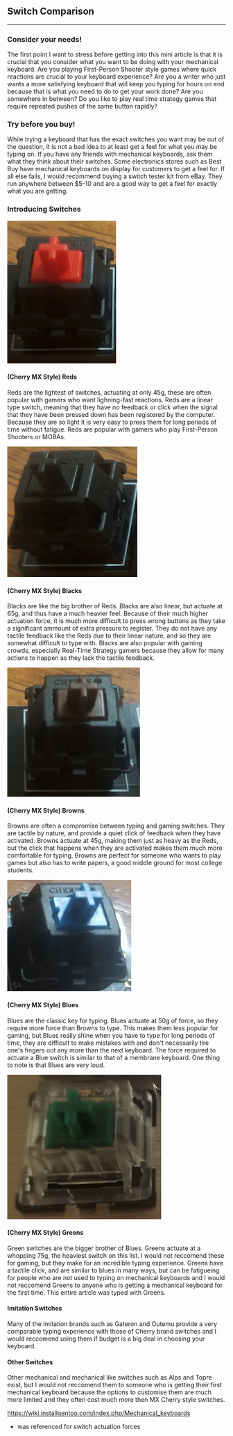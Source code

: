 ## Switch Comparison ##
---
### Consider your needs! ###
The first point I want to stress before getting into this mini article is that it is crucial that you consider what you want to be doing with your mechanical keyboard. Are you playing First-Person Shooter style games where quick reactions are crucial to your keyboard experience? Are you a writer who just wants a more satisfying keyboard that will keep you typing for hours on end because that is what you need to do to get your work done? Are you somewhere in between? Do you like to play real time strategy games that require repeated pushes of the same button rapidly? 

### Try before you buy! ###
While trying a keyboard that has the exact switches you want may be out of the question, it is not a bad idea to at least get a feel for what you may be typing on. If you have any friends with mechanical keyboards, ask them what they think about their switches. Some electronics stores such as Best Buy have mechanical keyboards on display for customers to get a feel for. If all else fails, I would recommend buying a switch tester kit from eBay. They run anywhere between $5-10 and are a good way to get a feel for exactly what you are getting.

### Introducing Switches ###

![Cherry MX Red](images/MXRed.png)
#### (Cherry MX Style) Reds ####
Reds are the lightest of switches, actuating at only 45g, these are often popular with gamers who want lighning-fast reactions. Reds are a linear type switch, meaning that they have no feedback or click when the signal that they have been pressed down has been registered by the computer. Because they are so light it is very easy to press them for long periods of time without fatigue. Reds are popular with gamers who play First-Person Shooters or MOBAs.

![Cherry MX Black](images/MXBlack.png)
#### (Cherry MX Style) Blacks ####
Blacks are like the big brother of Reds. Blacks are also linear, but actuate at 65g, and thus have a much heavier feel. Because of their much higher actuation force, it is much more difficult to press wrong buttons as they take a significant ammount of extra pressure to register. They do not have any tactile feedback like the Reds due to their linear nature, and so they are somewhat difficult to type with. Blacks are also popular with gaming crowds, especially Real-Time Strategy gamers because they allow for many actions to happen as they lack the tactile feedback.

![Cherry MX Brown](images/MXBrown.png)
#### (Cherry MX Style) Browns ####
Browns are often a compromise between typing and gaming switches. They are tactile by nature, and provide a quiet click of feedback when they have activated. Browns actuate at 45g, making them just as heavy as the Reds, but the click that happens when they are activated makes them much more comfortable for typing. Browns are perfect for someone who wants to play games but also has to write papers, a good middle ground for most college students.

![Cherry MX Blue](images/MXBlue.png)
#### (Cherry MX Style) Blues ####
Blues are the classic key for typing. Blues actuate at 50g of force, so they require more force than Browns to type. This makes them less popular for gaming, but Blues really shine when you have to type for long periods of time, they are difficult to make mistakes with and don't necessarily tire one's fingers out any more than the next keyboard. The force required to actuate a Blue switch is similar to that of a membrane keyboard. One thing to note is that Blues are very loud.

![Gateron MX Green](images/MXGreen.png)
#### (Cherry MX Style) Greens ####
Green switches are the bigger brother of Blues. Greens actuate at a whopping 75g, the heaviest switch on this list. I would not reccomend these for gaming, but they make for an incredible typing experience. Greens have a tactile click, and are similar to blues in many ways, but can be fatigueing for people who are not used to typing on mechanical keyboards and I would not reccomend Greens to anyone who is getting a mechanical keyboard for the first time. This entire article was typed with Greens.

#### Imitation Switches ####
Many of the imitation brands such as Gateron and Outemu provide a very comparable typing experience with those of Cherry brand switches and I would reccomend using them if budget is a big deal in choosing your keyboard.

#### Other Switches ####
Other mechanical and mechanical like switches such as Alps and Topre exist, but I would not reccomend them to someone who is getting their first mechanical keyboard because the options to customise them are much more limited and they often cost much more then MX Cherry style switches.

https://wiki.installgentoo.com/index.php/Mechanical_keyboards
- was referenced for switch actuation forces
